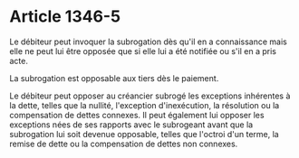 # Article 1346-5

Le débiteur peut invoquer la subrogation dès qu'il en a connaissance mais elle ne peut lui être opposée que si elle lui a été notifiée ou s'il en a pris acte.

La subrogation est opposable aux tiers dès le paiement.

Le débiteur peut opposer au créancier subrogé les exceptions inhérentes à la dette, telles que la nullité, l'exception d'inexécution, la résolution ou la compensation de dettes connexes. Il peut également lui opposer les exceptions nées de ses rapports avec le subrogeant avant que la subrogation lui soit devenue opposable, telles que l'octroi d'un terme, la remise de dette ou la compensation de dettes non connexes.
